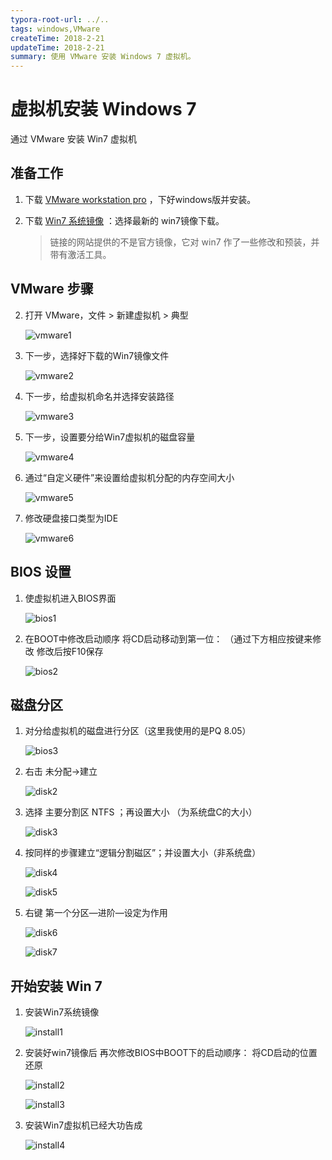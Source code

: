 ```yaml
---
typora-root-url: ../..
tags: windows,VMware
createTime: 2018-2-21
updateTime: 2018-2-21
summary: 使用 VMware 安装 Windows 7 虚拟机。
---
```


# 虚拟机安装 Windows 7

通过 VMware 安装 Win7 虚拟机

## 准备工作

1. 下载 [VMware workstation pro](https://my.vmware.com/en/web/vmware/info/slug/desktop_end_user_computing/vmware_workstation_pro/15_0) ，下好windows版并安装。

2. 下载 [Win7 系统镜像](http://www.deepinghost.com/win7/) ：选择最新的 win7镜像下载。

   > 链接的网站提供的不是官方镜像，它对 win7 作了一些修改和预装，并带有激活工具。

## VMware 步骤

2. 打开 VMware，文件 > 新建虚拟机  > 典型

   ![vmware1](/images/os/windows/3/vmware1.png)

3. 下一步，选择好下载的Win7镜像文件

   ![vmware2](/images/os/windows/3/vmware2.png)

4. 下一步，给虚拟机命名并选择安装路径

   ![vmware3](/images/os/windows/3/vmware3.png)

5. 下一步，设置要分给Win7虚拟机的磁盘容量

   ![vmware4](/images/os/windows/3/vmware4.png)

6. 通过“自定义硬件”来设置给虚拟机分配的内存空间大小

   ![vmware5](/images/os/windows/3/vmware5.png)

7. 修改硬盘接口类型为IDE

   ![vmware6](/images/os/windows/3/vmware6.png)

## BIOS 设置

1. 使虚拟机进入BIOS界面

   ![bios1](/images/os/windows/3/bios1.png)

2. 在BOOT中修改启动顺序 将CD启动移动到第一位： （通过下方相应按键来修改 修改后按F10保存

   ![bios2](/images/os/windows/3/bios2.png)

## 磁盘分区

1. 对分给虚拟机的磁盘进行分区（这里我使用的是PQ 8.05）

   ![bios3](/images/os/windows/3/disk1.png)

2. 右击 未分配->建立

   ![disk2](/images/os/windows/3/disk2.png)

3. 选择 主要分割区 NTFS ；再设置大小 （为系统盘C的大小）

   ![disk3](/images/os/windows/3/disk3.png)

4. 按同样的步骤建立“逻辑分割磁区”；并设置大小（非系统盘）

   ![disk4](/images/os/windows/3/disk4.png)

   ![disk5](/images/os/windows/3/disk5.png)

5. 右键 第一个分区—进阶—设定为作用

   ![disk6](/images/os/windows/3/disk6.png)

   ![disk7](/images/os/windows/3/disk7.png)

## 开始安装 Win 7

1. 安装Win7系统镜像

   ![install1](/images/os/windows/3/install1.png)

2. 安装好win7镜像后 再次修改BIOS中BOOT下的启动顺序： 将CD启动的位置还原

   ![install2](/images/os/windows/3/install2.png)

   ![install3](/images/os/windows/3/install3.png)

3. 安装Win7虚拟机已经大功告成

   ![install4](/images/os/windows/3/install4.jpg)
